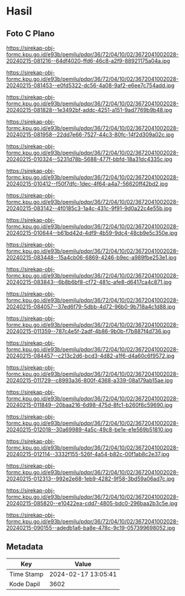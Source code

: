 # Hasil

## Foto C Plano

https://sirekap-obj-formc.kpu.go.id/e93b/pemilu/pdpr/36/72/04/10/02/3672041002028-20240215-081216--64df4020-ffd6-46c8-a2f9-88921175a04a.jpg

https://sirekap-obj-formc.kpu.go.id/e93b/pemilu/pdpr/36/72/04/10/02/3672041002028-20240215-081453--e0fd5322-dc56-4a08-9af2-e6ee7c754add.jpg

https://sirekap-obj-formc.kpu.go.id/e93b/pemilu/pdpr/36/72/04/10/02/3672041002028-20240215-081828--1e3492bf-addc-4251-a151-9ad7769b9b48.jpg

https://sirekap-obj-formc.kpu.go.id/e93b/pemilu/pdpr/36/72/04/10/02/3672041002028-20240215-081958--22dd7e66-7527-44c3-80fc-14f2d309a02c.jpg

https://sirekap-obj-formc.kpu.go.id/e93b/pemilu/pdpr/36/72/04/10/02/3672041002028-20240215-010324--5231d78b-5688-477f-bbfd-18a31dc4335c.jpg

https://sirekap-obj-formc.kpu.go.id/e93b/pemilu/pdpr/36/72/04/10/02/3672041002028-20240215-010412--f50f7dfc-1dec-4f64-a4a7-56620ff42bd2.jpg

https://sirekap-obj-formc.kpu.go.id/e93b/pemilu/pdpr/36/72/04/10/02/3672041002028-20240215-083142--4f0185c3-1a4c-431c-9f91-9d0a22c4e55b.jpg

https://sirekap-obj-formc.kpu.go.id/e93b/pemilu/pdpr/36/72/04/10/02/3672041002028-20240215-010644--b61bd42d-4df9-4b59-9dc4-48cb9e5c350e.jpg

https://sirekap-obj-formc.kpu.go.id/e93b/pemilu/pdpr/36/72/04/10/02/3672041002028-20240215-083448--15a4cb06-6869-4246-b9ec-a989fbe253e1.jpg

https://sirekap-obj-formc.kpu.go.id/e93b/pemilu/pdpr/36/72/04/10/02/3672041002028-20240215-083843--6b8b6bf8-cf72-481c-afe8-d6417ca4c871.jpg

https://sirekap-obj-formc.kpu.go.id/e93b/pemilu/pdpr/36/72/04/10/02/3672041002028-20240215-084057--37ed6f79-5dbb-4d72-96b0-9b718a4c1d88.jpg

https://sirekap-obj-formc.kpu.go.id/e93b/pemilu/pdpr/36/72/04/10/02/3672041002028-20240215-011359--787c4e5f-2adf-4b86-9b0b-f7b887f4d736.jpg

https://sirekap-obj-formc.kpu.go.id/e93b/pemilu/pdpr/36/72/04/10/02/3672041002028-20240215-084457--c213c2d6-bcd3-4d82-a1f6-d4a60c6f9572.jpg

https://sirekap-obj-formc.kpu.go.id/e93b/pemilu/pdpr/36/72/04/10/02/3672041002028-20240215-011729--c8993a36-800f-4368-a339-08a179ab15ae.jpg

https://sirekap-obj-formc.kpu.go.id/e93b/pemilu/pdpr/36/72/04/10/02/3672041002028-20240215-011849--20baa216-6d98-475d-8fc1-b260f6c59690.jpg

https://sirekap-obj-formc.kpu.go.id/e93b/pemilu/pdpr/36/72/04/10/02/3672041002028-20240215-012018--30a69989-4a5c-49c8-be1e-e1e569b51810.jpg

https://sirekap-obj-formc.kpu.go.id/e93b/pemilu/pdpr/36/72/04/10/02/3672041002028-20240215-012114--3332f155-526f-4a54-b82c-00f1ab8c2e37.jpg

https://sirekap-obj-formc.kpu.go.id/e93b/pemilu/pdpr/36/72/04/10/02/3672041002028-20240215-012313--992e2e68-1eb9-4282-9f58-3bd59a06ad7c.jpg

https://sirekap-obj-formc.kpu.go.id/e93b/pemilu/pdpr/36/72/04/10/02/3672041002028-20240215-085820--e10422ea-cdd7-4805-bdc0-296baa2b3c5e.jpg

https://sirekap-obj-formc.kpu.go.id/e93b/pemilu/pdpr/36/72/04/10/02/3672041002028-20240215-090155--adedb1a6-ba8e-478c-9c19-057399698052.jpg


## Metadata

| Key        | Value               |
| ---------- | ------------------- |
| Time Stamp | 2024-02-17 13:05:41 |
| Kode Dapil | 3602                |



